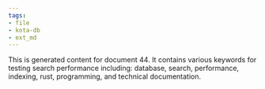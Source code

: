 ```yaml
---
tags:
- file
- kota-db
- ext_md
---
```

This is generated content for document 44. It contains various keywords for testing search performance including: database, search, performance, indexing, rust, programming, and technical documentation.